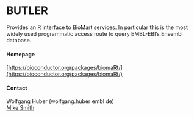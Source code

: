 # BUTLER
Provides an R interface to BioMart services. In particular this is the most widely used programmatic access route to query EMBL-EBI’s Ensembl database.

#### Homepage
[https://bioconductor.org/packages/biomaRt/](https://bioconductor.org/packages/biomaRt/)

#### Contact
Wolfgang Huber (wolfgang.huber <at> embl <dot> de)<br/>
[Mike Smith](http://congo.embl.de/hd-hub/mike-smith/)

